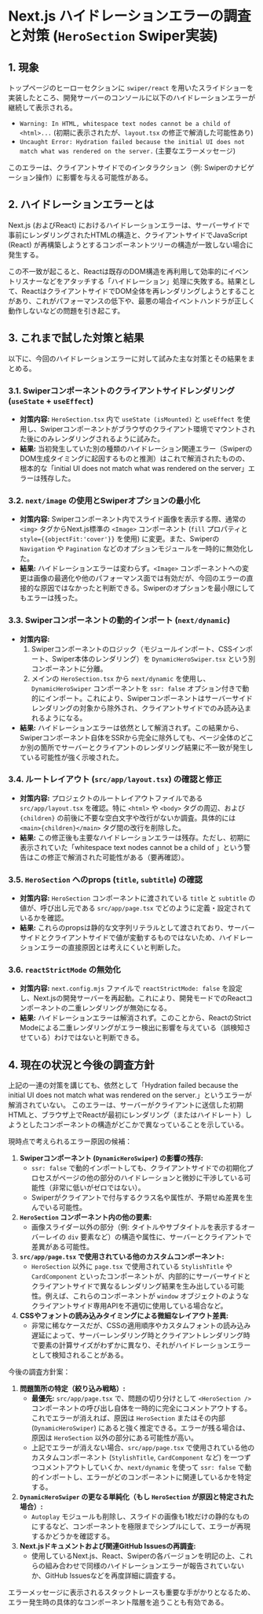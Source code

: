 # Next.js ハイドレーションエラーの調査と対策 (`HeroSection` Swiper実装)

## 1. 現象

トップページのヒーローセクションに `swiper/react` を用いたスライドショーを実装したところ、開発サーバーのコンソールに以下のハイドレーションエラーが継続して表示される。

- `Warning: In HTML, whitespace text nodes cannot be a child of <html>...` (初期に表示されたが、`layout.tsx` の修正で解消した可能性あり)
- `Uncaught Error: Hydration failed because the initial UI does not match what was rendered on the server.` (主要なエラーメッセージ)

このエラーは、クライアントサイドでのインタラクション（例: Swiperのナビゲーション操作）に影響を与える可能性がある。

## 2. ハイドレーションエラーとは

Next.js (およびReact) におけるハイドレーションエラーは、サーバーサイドで事前にレンダリングされたHTMLの構造と、クライアントサイドでJavaScript (React) が再構築しようとするコンポーネントツリーの構造が一致しない場合に発生する。

この不一致が起こると、Reactは既存のDOM構造を再利用して効率的にイベントリスナーなどをアタッチする「ハイドレーション」処理に失敗する。結果として、ReactはクライアントサイドでDOM全体を再レンダリングしようとすることがあり、これがパフォーマンスの低下や、最悪の場合イベントハンドラが正しく動作しないなどの問題を引き起こす。

## 3. これまで試した対策と結果

以下に、今回のハイドレーションエラーに対して試みた主な対策とその結果をまとめる。

### 3.1. Swiperコンポーネントのクライアントサイドレンダリング (`useState` + `useEffect`)

- **対策内容:** `HeroSection.tsx` 内で `useState (isMounted)` と `useEffect` を使用し、Swiperコンポーネントがブラウザのクライアント環境でマウントされた後にのみレンダリングされるように試みた。
- **結果:** 当初発生していた別の種類のハイドレーション関連エラー（SwiperのDOM生成タイミングに起因するものと推測）はこれで解消されたものの、根本的な「initial UI does not match what was rendered on the server」エラーは残存した。

### 3.2. `next/image` の使用とSwiperオプションの最小化

- **対策内容:** Swiperコンポーネント内でスライド画像を表示する際、通常の `<img>` タグからNext.js標準の `<Image>` コンポーネント (`fill` プロパティと `style={{objectFit:'cover'}}` を使用) に変更。また、Swiperの `Navigation` や `Pagination` などのオプションモジュールを一時的に無効化した。
- **結果:** ハイドレーションエラーは変わらず。`<Image>` コンポーネントへの変更は画像の最適化や他のパフォーマンス面では有効だが、今回のエラーの直接的な原因ではなかったと判断できる。Swiperのオプションを最小限にしてもエラーは残った。

### 3.3. Swiperコンポーネントの動的インポート (`next/dynamic`)

- **対策内容:**
    1.  Swiperコンポーネントのロジック（モジュールインポート、CSSインポート、Swiper本体のレンダリング）を `DynamicHeroSwiper.tsx` という別コンポーネントに分離。
    2.  メインの `HeroSection.tsx` から `next/dynamic` を使用し、`DynamicHeroSwiper` コンポーネントを `ssr: false` オプション付きで動的にインポート。これにより、Swiperコンポーネントはサーバーサイドレンダリングの対象から除外され、クライアントサイドでのみ読み込まれるようになる。
- **結果:** ハイドレーションエラーは依然として解消されず。この結果から、Swiperコンポーネント自体をSSRから完全に除外しても、ページ全体のどこか別の箇所でサーバーとクライアントのレンダリング結果に不一致が発生している可能性が強く示唆された。

### 3.4. ルートレイアウト (`src/app/layout.tsx`) の確認と修正

- **対策内容:** プロジェクトのルートレイアウトファイルである `src/app/layout.tsx` を確認。特に `<html>` や `<body>` タグの周辺、および `{children}` の前後に不要な空白文字や改行がないか調査。具体的には `<main>{children}</main>` タグ間の改行を削除した。
- **結果:** この修正後も主要なハイドレーションエラーは残存。ただし、初期に表示されていた「whitespace text nodes cannot be a child of <html>」という警告はこの修正で解消された可能性がある（要再確認）。

### 3.5. `HeroSection` へのprops (`title`, `subtitle`) の確認

- **対策内容:** `HeroSection` コンポーネントに渡されている `title` と `subtitle` の値が、呼び出し元である `src/app/page.tsx` でどのように定義・設定されているかを確認。
- **結果:** これらのpropsは静的な文字列リテラルとして渡されており、サーバーサイドとクライアントサイドで値が変動するものではないため、ハイドレーションエラーの直接原因とは考えにくいと判断した。

### 3.6. `reactStrictMode` の無効化

- **対策内容:** `next.config.mjs` ファイルで `reactStrictMode: false` を設定し、Next.jsの開発サーバーを再起動。これにより、開発モードでのReactコンポーネントの二重レンダリングが無効になる。
- **結果:** ハイドレーションエラーは解消されず。このことから、ReactのStrict Modeによる二重レンダリングがエラー検出に影響を与えている（誤検知させている）わけではないと判断できる。

## 4. 現在の状況と今後の調査方針

上記の一連の対策を講じても、依然として「Hydration failed because the initial UI does not match what was rendered on the server.」というエラーが解消されていない。
このエラーは、サーバーがクライアントに送信した初期HTMLと、ブラウザ上でReactが最初にレンダリング（またはハイドレート）しようとしたコンポーネントの構造がどこかで異なっていることを示している。

現時点で考えられるエラー原因の候補：

1.  **Swiperコンポーネント (`DynamicHeroSwiper`) の影響の残存:**
    *   `ssr: false` で動的インポートしても、クライアントサイドでの初期化プロセスがページの他の部分のハイドレーションと微妙に干渉している可能性（非常に低いがゼロではない）。
    *   Swiperがクライアントで付与するクラス名や属性が、予期せぬ差異を生んでいる可能性。
2.  **`HeroSection` コンポーネント内の他の要素:**
    *   画像スライダー以外の部分（例: タイトルやサブタイトルを表示するオーバーレイの `div` 要素など）の構造や属性に、サーバーとクライアントで差異がある可能性。
3.  **`src/app/page.tsx` で使用されている他のカスタムコンポーネント:**
    *   `HeroSection` 以外に `page.tsx` で使用されている `StylishTitle` や `CardComponent` といったコンポーネントが、内部的にサーバーサイドとクライアントサイドで異なるレンダリング結果を生み出している可能性。例えば、これらのコンポーネントが `window` オブジェクトのようなクライアントサイド専用APIを不適切に使用している場合など。
4.  **CSSやフォントの読み込みタイミングによる微細なレイアウト差異:**
    *   非常に稀なケースだが、CSSの適用順序やカスタムフォントの読み込み遅延によって、サーバーレンダリング時とクライアントレンダリング時で要素の計算サイズがわずかに異なり、それがハイドレーションエラーとして検知されることがある。

今後の調査方針案：

1.  **問題箇所の特定（絞り込み戦略）:**
    *   **最優先:** `src/app/page.tsx` で、問題の切り分けとして `<HeroSection />` コンポーネントの呼び出し自体を一時的に完全にコメントアウトする。これでエラーが消えれば、原因は `HeroSection` またはその内部 (`DynamicHeroSwiper`) にあると強く推定できる。エラーが残る場合は、原因は `HeroSection` 以外の部分にある可能性が高い。
    *   上記でエラーが消えない場合、`src/app/page.tsx` で使用されている他のカスタムコンポーネント (`StylishTitle`, `CardComponent` など) を一つずつコメントアウトしていくか、`next/dynamic` を使って `ssr: false` で動的インポートし、エラーがどのコンポーネントに関連しているかを特定する。
2.  **`DynamicHeroSwiper` の更なる単純化（もし `HeroSection` が原因と特定された場合）:**
    *   `Autoplay` モジュールも削除し、スライドの画像も1枚だけの静的なものにするなど、コンポーネントを極限までシンプルにして、エラーが再現するかどうかを確認する。
3.  **Next.jsドキュメントおよび関連GitHub Issuesの再調査:**
    *   使用しているNext.js、React、Swiperの各バージョンを明記の上、これらの組み合わせで同様のハイドレーションエラーが報告されていないか、GitHub Issuesなどを再度詳細に調査する。

エラーメッセージに表示されるスタックトレースも重要な手がかりとなるため、エラー発生時の具体的なコンポーネント階層を追うことも有効である。 